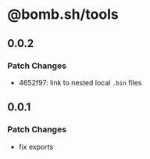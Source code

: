 # @bomb.sh/tools

## 0.0.2

### Patch Changes

- 4652f97: link to nested local `.bin` files

## 0.0.1

### Patch Changes

- fix exports
